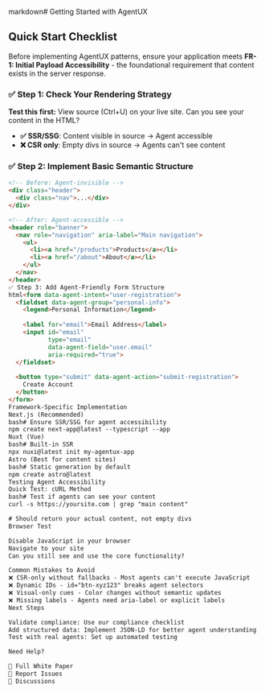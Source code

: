 markdown# Getting Started with AgentUX

## Quick Start Checklist

Before implementing AgentUX patterns, ensure your application meets **FR-1: Initial Payload Accessibility** - the foundational requirement that content exists in the server response.

### ✅ Step 1: Check Your Rendering Strategy

**Test this first:** View source (Ctrl+U) on your live site. Can you see your content in the HTML?

- **✅ SSR/SSG**: Content visible in source → Agent accessible
- **❌ CSR only**: Empty divs in source → Agents can't see content

### ✅ Step 2: Implement Basic Semantic Structure
```html
<!-- Before: Agent-invisible -->
<div class="header">
  <div class="nav">...</div>
</div>

<!-- After: Agent-accessible -->
<header role="banner">
  <nav role="navigation" aria-label="Main navigation">
    <ul>
      <li><a href="/products">Products</a></li>
      <li><a href="/about">About</a></li>
    </ul>
  </nav>
</header>
✅ Step 3: Add Agent-Friendly Form Structure
html<form data-agent-intent="user-registration">
  <fieldset data-agent-group="personal-info">
    <legend>Personal Information</legend>
    
    <label for="email">Email Address</label>
    <input id="email" 
           type="email" 
           data-agent-field="user.email"
           aria-required="true">
  </fieldset>
  
  <button type="submit" data-agent-action="submit-registration">
    Create Account
  </button>
</form>
Framework-Specific Implementation
Next.js (Recommended)
bash# Ensure SSR/SSG for agent accessibility
npm create next-app@latest --typescript --app
Nuxt (Vue)
bash# Built-in SSR
npx nuxi@latest init my-agentux-app
Astro (Best for content sites)
bash# Static generation by default
npm create astro@latest
Testing Agent Accessibility
Quick Test: cURL Method
bash# Test if agents can see your content
curl -s https://yoursite.com | grep "main content"

# Should return your actual content, not empty divs
Browser Test

Disable JavaScript in your browser
Navigate to your site
Can you still see and use the core functionality?

Common Mistakes to Avoid
❌ CSR-only without fallbacks - Most agents can't execute JavaScript
❌ Dynamic IDs - id="btn-xyz123" breaks agent selectors
❌ Visual-only cues - Color changes without semantic updates
❌ Missing labels - Agents need aria-label or explicit labels
Next Steps

Validate compliance: Use our compliance checklist
Add structured data: Implement JSON-LD for better agent understanding
Test with real agents: Set up automated testing

Need Help?

📖 Full White Paper
🐛 Report Issues
💬 Discussions

